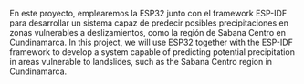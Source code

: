 En este proyecto, emplearemos la ESP32 junto con el framework ESP-IDF para desarrollar un sistema capaz de predecir posibles precipitaciones en zonas vulnerables a deslizamientos, como la región de Sabana Centro en Cundinamarca.
In this project, we will use ESP32 together with the ESP-IDF framework to develop a system capable of predicting potential precipitation in areas vulnerable to landslides, such as the Sabana Centro region in Cundinamarca.
